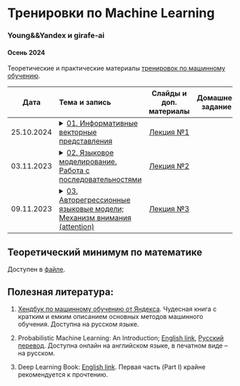 # Тренировки по Machine Learning
### Young&&Yandex и girafe-ai
#### Осень 2024

Теоретические и практические материалы [тренировок по машинному обучению](https://yandex.ru/yaintern/training/ml-training).


| Дата | Тема и запись | Слайды и доп. материалы | Домашнее задание | Тест для самопроверки |
|:------:|:------------------------------------|:-----------------------:|:-----------------------:|:----------------------:|
| 25.10.2024 | <details><summary>[01. Информативные векторные представления](https://youtube.com/live/HL0X4QJ23Cw)</summary><br>1. Правдоподобие/Likelihood<br>2. Векторное представление текста<br>3. Информативные векторные представления – Эмбеддинги<br>4. Построение эмбеддингов для слов; word2vec</details> | [Лекция №1](./training01_intro_word2vec/lecture01_ml_training_24f.pdf) | | |
| 03.11.2023 | <details><summary>[02. Языковое моделирование. Работа с последовательностями](https://youtube.com/live/97gSmB_1GLI)</summary><br>1. Генеративные модели до ChatGPT<br>2. Обработка последовательностей<br>3. Рекуррентный блок; RNN<br>4. Затухание (и взрыв) градиентов<br> 5. Усложняя RNN – LSTM</details> | [Лекция №2](./training02_language_modeling_rnn/lecture02_ml_training_24f.pdf) | | |
| 09.11.2023 | <details><summary>[03. Авторегрессионные языковые модели; Механизм внимания (attention)](https://youtube.com/live/9duNrQBjl78)</summary><br>1. Авторегрессионные языковые модели<br>Лучевой поиск  (beam search)<br>(Self-)Attention – механизм внимания<br>4. Непосредственно Self-Attention <br>5. Outro про машинный перевод</details> | [Лекция №3](./training03_more_lm_and_attention/lecture03_ml_training_24f.pdf) | | |


## Теоретический минимум по математике

Доступен в [файле](./prerequisites.md).

  

## Полезная литература:

1. [Хендбук по машинному обучению от Яндекса](https://academy.yandex.ru/dataschool/book). Чудесная книга с кратким и емким описанием основных методов машинного обучения. Доступна на русском языке.

2. Probabilistic Machine Learning: An Introduction; [English link](https://probml.github.io/pml-book/book1.html), [Русский перевод](https://dmkpress.com/catalog/computer/data/978-5-93700-119-1/). Доступна онлайн на английском языке, в печатном виде – на русском.

3. Deep Learning Book: [English link](https://www.deeplearningbook.org/). Первая часть (Part I) крайне рекомендуется к прочтению.
